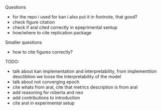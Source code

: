 Questions
- for the repo i used for kan i also put it in footnote, that good?
- check figure citation
- check if aral cited correctly in epeprimental sentup
- how/where to cite replication package

Smaller questions
- how to cite figures correctly?

TODO:
- talk about kan implementation and interpretability, from implementtion desctibtion we loose the interpretability of the model
- talk about not converging epoch
- cite whats from aral, cite that metrics description is from aral
- add reasoning for roberta and neo
- add contributions to introduction
- cite aral in experimental setup 